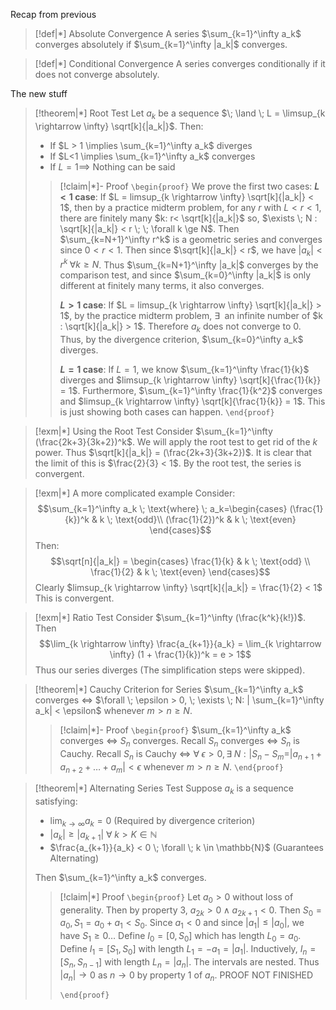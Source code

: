 Recap from previous

>[!def|*] Absolute Convergence
>A series $\sum_{k=1}^\infty a_k$ converges absolutely if $\sum_{k=1}^\infty |a_k|$ converges.

>[!def|*] Conditional Convergence
>A series converges conditionally if it does not converge absolutely.

The new stuff

>[!theorem|*] Root Test
>Let $a_k$ be a sequence $\; \land \; L = \limsup_{k \rightarrow \infty} \sqrt[k]{|a_k|}$. Then:
>- If $L > 1 \implies \sum_{k=1}^\infty a_k$ diverges
>- If $L<1 \implies \sum_{k=1}^\infty a_k$ converges
>- If $L = 1 \implies$ Nothing can be said
>
>>[!claim|*]- Proof
>>`\begin{proof}` We prove the first two cases:
>>**$L<1$ case**: If $L = limsup_{k \rightarrow \infty} \sqrt[k]{|a_k|} < 1$, then by a practice midterm problem, for any $r$ with $L < r<1$, there are finitely many $k: r< \sqrt[k]{|a_k|}$ so, $\exists \; N : \sqrt[k]{|a_k|} < r \; \; \forall k \ge N$. Then $\sum_{k=N+1}^\infty r^k$ is a geometric series and converges since $0<r<1$. 
>>Then since $\sqrt[k]{|a_k|} < r$, we have $|a_k| < r^k \; \forall k \ge N$. Thus $\sum_{k=N+1}^\infty |a_k|$ converges by the comparison test, and since $\sum_{k=0}^\infty |a_k|$ is only different at finitely many terms, it also converges.  
>>
>>**$L>1$ case**: If $L = limsup_{k \rightarrow \infty} \sqrt[k]{|a_k|} > 1$, by the practice midterm problem, $\exists \;$ an infinite number of $k : \sqrt[k]{|a_k|} > 1$. Therefore $a_k$ does not converge to $0$. 
>>Thus, by the divergence criterion, $\sum_{k=0}^\infty a_k$ diverges.
>>
>>**$L=1$ case**: If $L= 1$, we know $\sum_{k=1}^\infty \frac{1}{k}$ diverges and $limsup_{k \rightarrow \infty} \sqrt[k]{\frac{1}{k}} = 1$. Furthermore, $\sum_{k=1}^\infty \frac{1}{k^2}$ converges and $limsup_{k \rightarrow \infty} \sqrt[k]{\frac{1}{k}} = 1$. This is just showing both cases can happen.
>>  `\end{proof}`

>[!exm|*] Using the Root Test
>Consider $\sum_{k=1}^\infty (\frac{2k+3}{3k+2})^k$. We will apply the root test to get rid of the $k$ power. Thus $\sqrt[k]{|a_k|} = (\frac{2k+3}{3k+2})$. It is clear that the limit of this is $\frac{2}{3} < 1$. By the root test, the series is convergent. 

>[!exm|*] A more complicated example
>Consider: $$\sum_{k=1}^\infty a_k \; \text{where} \; a_k=\begin{cases} (\frac{1}{k})^k & k \; \text{odd}\\ (\frac{1}{2})^k & k \; \text{even} \end{cases}$$Then: $$\sqrt[n]{|a_k|} = \begin{cases} \frac{1}{k} & k \; \text{odd} \\ \frac{1}{2} & k \; \text{even} \end{cases}$$
>Clearly $limsup_{k \rightarrow \infty} \sqrt[k]{|a_k|} = \frac{1}{2} < 1$ This is convergent.

>[!exm|*] Ratio Test
>Consider $\sum_{k=1}^\infty (\frac{k^k}{k!})$. Then $$\lim_{k \rightarrow \infty} \frac{a_{k+1}}{a_k} = \lim_{k \rightarrow \infty} (1 + \frac{1}{k})^k = e > 1$$Thus our series diverges (The simplification steps were skipped).

>[!theorem|*] Cauchy Criterion for Series
>$\sum_{k=1}^\infty a_k$ converges $\iff$ $\forall \; \epsilon > 0, \; \exists \; N: | \sum_{k=1}^\infty a_k| < \epsilon$ whenever $m>n \ge N$.
>>[!claim|*]- Proof
>>`\begin{proof}` $\sum_{k=1}^\infty a_k$ converges $\iff$ $S_n$ converges.
>>Recall $S_n$ converges $\iff$ $S_n$ is Cauchy.
>>Recall $S_n$ is Cauchy $\iff$ $\forall \; \epsilon > 0, \exists \; N: |S_n - S_m = |a_{n+1} + a_{n+2} + \dots + a_m| < \epsilon$ whenever $m>n \ge N$.
>> `\end{proof}`

>[!theorem|*] Alternating Series Test
>Suppose $a_k$ is a sequence satisfying:
> - $\lim_{k \rightarrow \infty} a_k = 0$ (Required by divergence criterion)
> - $|a_k| \ge |a_{k+1}|$ $\forall \; k > K \in \mathbb{N}$
> - $\frac{a_{k+1}}{a_k} < 0 \; \forall \; k \in \mathbb{N}$ (Guarantees Alternating)
> 
> Then $\sum_{k=1}^\infty a_k$ converges.
>>[!claim|*] Proof
>>`\begin{proof}` Let $a_0 >0$ without loss of generality. Then by property $3$, $a_{2k} > 0 \; \land \; a_{2k+1} < 0$. Then $S_0 = a_0, S_1 = a_0 + a_1 < S_0$. Since $a_1 < 0$ and since $|a_1| \le |a_0|$, we have $S_1 \ge 0$…
>>Define $I_0 = [0,S_0]$ which has length $L_0 = a_0$.
>> Define $I_1 = [S_1, S_0]$ with length $L_1 = -a_1 = |a_1|$.
>> Inductively, $I_n = [S_n, S_{n-1}]$ with length $L_n = |a_n|$.
>> The intervals are nested. Thus $|a_n| \rightarrow 0$ as $n \rightarrow 0$ by property $1$ of $a_n$. 
>> PROOF NOT FINISHED
>> 
>>  `\end{proof}`

